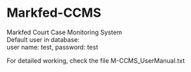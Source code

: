 # Markfed-CCMS
Markfed Court Case Monitoring System
<br>
Default user in database:<br>
user name: test, password: test

For detailed working, check the file M-CCMS_UserManual.txt

